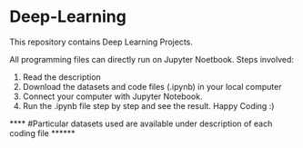 # Deep-Learning
This repository contains Deep Learning Projects.

All programming files can directly run on Jupyter Noetbook. Steps involved:

1. Read the description
2. Download the datasets and code files (.ipynb) in your local computer
3. Connect your computer with Jupyter Notebook.
4. Run the .ipynb file step by step and see the result. Happy Coding :)

**** #Particular datasets used are available under description of each coding file ******
